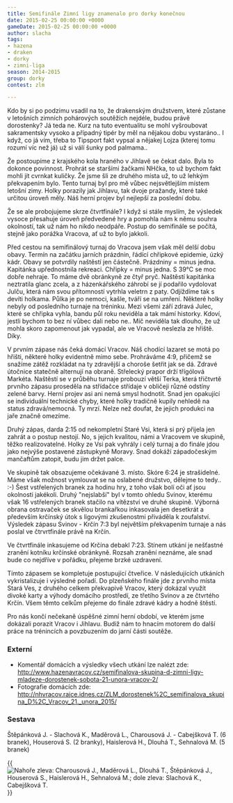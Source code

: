 ```yaml
---
title: Semifinále Zimní ligy znamenalo pro dorky konečnou
date: 2015-02-25 00:00:00 +0000
gameDate: 2015-02-25 00:00:00 +0000
author: slacha
tags:
- hazena
- draken
- dorky
- zimni-liga
season: 2014-2015
group: dorky
contest: zlm

---
```

Kdo by si po podzimu vsadil na to, že drakenským družstvem, které zůstane v letošních zimních pohárových soutěžích nejdéle, budou právě dorostenky? Já teda ne. Kurz na tuto eventualitu se mohl vyšroubovat sakramentsky vysoko a případný tipér by měl na nějakou dobu vystaráno.. I když, co já vím, třeba to Tipsport fakt vypsal a nějakej Lojza (kterej tomu rozumí víc než já) už si válí šunky pod palmama..

Že postoupíme z krajského kola hraného v Jihlavě se čekat dalo. Byla to dokonce povinnost. Prohrát se staršími žačkami NHčka, to už bychom fakt mohli jít cvrnkat kuličky. Že jsme šli ze druhého místa už, to už lehkým překvapením bylo. Tento turnaj byl pro mě vůbec nejsvětlejším místem letošní zimy. Holky porazily jak Jihlavu, tak dvoje pražandy, které také určitou úroveň měly. Náš herní projev byl nejlepší za poslední dobu.

Že se ale probojujeme skrze čtvrtfinále? I když si stále myslím, že výsledek vysoce přesahuje úroveň předvedené hry a pomohla nám k němu souhra okolností, tak už nám ho nikdo neodpáře. Postup do semifinále se počítá, stejně jako porážka Vracova, ať už to bylo jakkoli.

Před cestou na semifinálový turnaj do Vracova jsem však měl delší dobu obavy. Termín na začátku jarních prázdnin, řádící chřipkové epidemie, úzký kádr. Obavy se potvrdily naštěstí jen částečně. Prázdniny = minus jedna. Kapitánka upřednostnila rekreaci. Chřipky = minus jedna. S 39°C se moc dobře nehraje. To máme dvě obránkyně ze čtyř pryč. Naštěstí kapitánka neztratila glanc zcela, a z házenkářského záhrobí se jí podařilo vydolovat Julču, která nám svou přítomností vytrhla veletrn z paty. Odjíždíme tak s devíti holkama. Půlka je po nemoci, kašle, tváří se na umření. Některé holky nebyly od posledního turnaje na tréninku. Mezi všemi září zdravá Julec, které se chřipka vyhla, bandu půl roku neviděla a tak mámí historky. Kdoví, jestli bychom to bez ní vůbec dali nebo ne.. Míč neviděla tak dlouho, že už mohla skoro zapomenout jak vypadal, ale ve Vracově neslezla ze hřiště. Díky.

V prvním zápase nás čeká domácí Vracov. Náš chodící lazaret se motá po hřišti, některé holky evidentně mimo sebe. Prohráváme 4:9, přičemž se snažíme zátěž rozkládat na ty zdravější a choroše šetřit jak se dá. Zdravé útočnice statečně alternují na obraně. Střelecký prapor drží třígólová Markéta. Naštěstí se v průběhu turnaje probouzí větší Terka, která třičtvrtě prvního zápasu proseděla na střídačce střídaje v obličeji různé odstíny zelené barvy. Herní projev asi ani nemá smysl hodnotit. Snad jen opakující se individuální technické chyby, které holky tradičně kupily nehledě na status zdravá/nemocná. Ty mrzí. Nelze než doufat, že jejich produkci na jaře značně omezíme. 

Druhý zápas, darda 2:15 od nekompletní Staré Vsi, která si prý přijela jen zahrát a o postup nestojí. No, s jejich kvalitou, námi a Vracovem ve skupině, těžko realizovatelné. Holky ze Vsi pak vyhrály i celý turnaj a do finále jdou jako nejvýše postavené zástupkyně Moravy. Snad dokáží západočeským mančaftům zatopit, budu jim držet palce.

Ve skupině tak obsazujeme očekávané 3. místo. Skóre 6:24 je strašidelné. Máme však možnost vymlouvat se na oslabené družstvo, dělejme to tedy.. :-) Šest vstřelených branek za hodinu hry, z toho však bolí oči ať jsou okolnosti jakékoli. Druhý "nejslabší" byl v tomto ohledu Svinov, kterému však 16 vstřelených branek stačilo na vítězství ve druhé skupině. Výborná obrana ostravaček se skvělou brankařkou inkasovala jen desetkrát a především krčínský útok s ligovými zkušenostmi přiváděla k zoufalství. Výsledek zápasu Svinov - Krčín 7:3 byl největším překvapením turnaje a nás poslal ve čtrvrtfinále právě na Krčín.

Ve čtvrtfinále inkasujeme od Krčína debakl 7:23. Stínem utkání je nešťastné zranění kotníku krčínské obránkyně. Rozsah zranění neznáme, ale snad bude co nejdříve v pořádku, přejeme brzké uzdravení.

Tímto zápasem se kompletuje postupující čtveřice. V následujících utkáních vykristalizuje i výsledné pořadí. Do plzeňského finále jde z prvního místa Stará Ves, z druhého celkem překvapivě Vracov, který dokázal využít divoké karty a výhody domácího prostředí, ze třetího Svinov a ze čtvrtého Krčín. Všem těmto celkům přejeme do finále zdravé kádry a hodně štěstí.

Pro nás končí nečekaně úspěšné zimní herní období, ve kterém jsme dokázali porazit Vracov i Jihlavu. Budiž nám to hnacím motorem do další práce na trénincích a povzbuzením do jarní části soutěže. 

### Externí

* Komentář domácích a výsledky všech utkání lze nalézt zde: http://www.hazenavracov.cz/semifinalova-skupina-d-zimni-ligy-mladeze-dorostenek-sobota-21-unora-vracov-2/
* Fotografie domácích zde: http://nhvracov.rajce.idnes.cz/ZLM_dorostenek%2C_semifinalova_skupina_D%2C_Vracov_21._unora_2015/

### Sestava

Štěpánková J. - Slachová K., Maděrová L., Charousová J. - Cabejšková T. (6 branek), Houserová S. (2 branky), Haislerová H., Dlouhá T., Sehnalová M. (5 branek)

{{<image file="/images/komentare/2015-02-25_dorky.jpg" title="Nahoře zleva: Charousová J., Maděrová L., Dlouhá T., Štěpánková J., Houserová S., Haislerová H., Sehnalová M.; dole zleva: Slachová K., Cabejšková T.">}}
